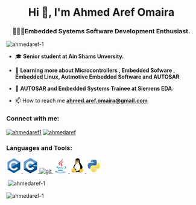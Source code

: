<h1 align="center">Hi 👋, I'm Ahmed Aref Omaira</h1>
<h3 align="center">👨🏻‍💻Embedded Systems Software Development Enthusiast.</h3>

<p align="left"> <img src="https://komarev.com/ghpvc/?username=ahmedaref-1&label=Profile%20views&color=0e75b6&style=flat" alt="ahmedaref-1" /> </p>

- 🎓 **Senior student at Ain Shams Unversity.**

- 🌱 **Learning more about Microcontrollers , Embedded Sofware , Embedded Linux, Autmotive Embedded Software and AUTOSAR**

- 💼 **AUTOSAR and Embedded Systems Trainee at Siemens EDA.**

- 📫 How to reach me **ahmed.aref.omaira@gmail.com**

<h3 align="left">Connect with me:</h3>
<p align="left">
<a href="https://linkedin.com/in/ahmedaref1" target="blank"><img align="center" src="https://raw.githubusercontent.com/rahuldkjain/github-profile-readme-generator/master/src/images/icons/Social/linked-in-alt.svg" alt="ahmedaref1" height="30" width="40" /></a>
<a href="https://www.hackerrank.com/ahmedaref" target="blank"><img align="center" src="https://raw.githubusercontent.com/rahuldkjain/github-profile-readme-generator/master/src/images/icons/Social/hackerrank.svg" alt="ahmedaref" height="30" width="40" /></a>
</p>

<h3 align="left">Languages and Tools:</h3>
<p align="left"> <a href="https://www.cprogramming.com/" target="_blank" rel="noreferrer"> <img src="https://raw.githubusercontent.com/devicons/devicon/master/icons/c/c-original.svg" alt="c" width="40" height="40"/> </a> <a href="https://www.w3schools.com/cpp/" target="_blank" rel="noreferrer"> <img src="https://raw.githubusercontent.com/devicons/devicon/master/icons/cplusplus/cplusplus-original.svg" alt="cplusplus" width="40" height="40"/> </a> <a href="https://git-scm.com/" target="_blank" rel="noreferrer"> <img src="https://www.vectorlogo.zone/logos/git-scm/git-scm-icon.svg" alt="git" width="40" height="40"/> </a> <a href="https://www.java.com" target="_blank" rel="noreferrer"> <img src="https://raw.githubusercontent.com/devicons/devicon/master/icons/java/java-original.svg" alt="java" width="40" height="40"/> </a> <a href="https://www.linux.org/" target="_blank" rel="noreferrer"> <img src="https://raw.githubusercontent.com/devicons/devicon/master/icons/linux/linux-original.svg" alt="linux" width="40" height="40"/> </a> <a href="https://www.python.org" target="_blank" rel="noreferrer"> <img src="https://raw.githubusercontent.com/devicons/devicon/master/icons/python/python-original.svg" alt="python" width="40" height="40"/> </a> </p>

<p>&nbsp;<img align="center" src="https://github-readme-stats.vercel.app/api?username=ahmedaref-1&show_icons=true&locale=en" alt="ahmedaref-1" /></p>

<p><img align="center" src="https://github-readme-streak-stats.herokuapp.com/?user=ahmedaref-1&" alt="ahmedaref-1" /></p>
